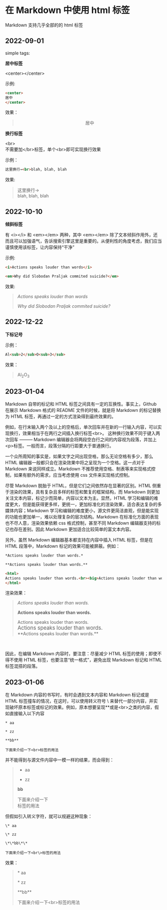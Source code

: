 # 在 Markdown 中使用 html 标签
Markdown 支持几乎全部的的 html 标签

## 2022-09-01
simple tags:

**居中标签**

<center\></center\>

示例:
```html
<center>  
居中  
</center>
```

效果：

> <center>
> 居中
> </center>

**换行标签**

<br\>  
不需要加</br\>标签，单个<br\>即可实现换行效果

示例：
```html
这里换行→<br>blah, blah, blah
```

效果:

> 这里换行→<br>blah, blah, blah

## 2022-10-10

**倾斜标签**

有 <i\></i\> 和 <em\></em\> 两种，其中 <em\></em\> 除了文本倾斜作用外，还而且可以加强语气，告诉搜索引擎这里是重要的。从便利性的角度考虑，我们应当谨慎使用该标签，让内容保持“干净”

示例:
```html
<i>Actions speaks louder than words</i>

<em>Why did Slobodan Praljak commited suicide?</em>
```
效果:

> <i>Actions speaks louder than words</i>
> 
> <em>Why did Slobodan Praljak commited suicide?</em>
> 
## 2022-12-22

**下标记号**

示例：
```html
Al<sub>2</sub>O<sub>3</sub>
```
效果：

> Al<sub>2</sub>O<sub>3</sub>


## 2023-01-04

Markdown 自带的标记和 HTML 标签之间具有一定的互换性。事实上，Github 在展示 Markdown 格式的 README 文件的时候，就是将 Markdown 的标记替换为 HTML 标签，再通过一定的方式渲染得到最终效果的。

例如，在行末输入两个及以上的空格后，单次回车并在新的一行输入内容，可以实现换行，效果相当于在两行之间插入换行标签<br\>。 这种换行效果不同于键入两次回车 ——— Markdown 编辑器会将两段空白行之间的内容视为段落，并加上<p\>标签。一般而言，段落分隔的行距要大于普通换行。

一个众所周知的事实是，如果文字之间出现空格，那么无论空格有多少，那么 HTML 编辑器一般都只会在渲染效果中将之呈现为一个空格。这一点对于 Markdown 来说同样成立。Markdown 不推荐使用空格、制表等来实现格式控制，如果有额外的需求，应当考虑使用 css 文件来实现格式控制。

尽管 Markdown 脱胎于 HTML，但是它们之间依然存在显著的区别。HTML 侧重于渲染的效果，具有复杂且多样的标签和繁复的框架结构，而 Markdown 则更加关注文本内容，标记少而简单，内容以文本为主。显然，HTML 学习和编辑的难度更大，但是能获得更多样，更统一，更加标准化的渲染效果，适合表达复杂的多媒体内容；Markdown 学习和编辑的难度更小，源文件更简洁直观，但是能实现的功能也更加单一，难以处理复杂的层次结构。Markdown 在标准化方面的表现也不尽人意，渲染效果依赖 css 格式控制，甚至不同 Markdown 编辑器支持的标记也存在差别。因此 Markdown 更加适合比较简单的富文本内容。

另外，虽然 Markdown 编辑器基本都支持在内容中插入 HTML 标签，但是在 HTML 段落中，Markdown 标记的效果可能被屏蔽。例如：

```html
*Actions speaks louder than words.*

**Actions speaks louder than words.**

<html>
Actions speaks louder than words.<br><big>Actions speaks louder than words.</big><br>**Actions speaks louder than words.**
</html>
```
渲染效果：

> *Actions speaks louder than words.*
> 
> **Actions speaks louder than words.**
> 
> <html>
> Actions speaks louder than words.<br><big>Actions speaks louder than words.</big><br>**Actions speaks louder than words.**
> </html>

<br>

因此，在编辑 Markdown 内容时，要注意：尽量减少 HTML 标签的使用；即使不得不使用 HTML 标签，也要注意“统一格式”，避免出现 Markdown 标记和 HTML 标签混搭的段落。

## 2023-01-06

在 Markdown 内容的书写时，有时会遇到文本内容和 Markdown 标记或是 HTML 标签撞车的情况，在这时，可以使用转义符号 \ 来替代一部分内容，并实现破坏原本标签或标记的效果。例如，原本想要呈现**或是<br\>之类的内容，假如直接输入以下内容

```
* aa

* zz

**bb**

下面来介绍一下<br>标签的用法
```

并不能得到与源文件内容中一模一样的结果，而会得到：

> * aa
>
> * zz
>
> **bb**
>
> 下面来介绍一下<br>标签的用法


但假如引入转义字符，就可以规避这种现象：
```
\* aa

\* zz

\*\*bb\*\*

下面来介绍一下<br\>标签的用法
```
效果：

> \* aa
> 
> \* zz
>
> \*\*bb\*\*
>
> 下面来介绍一下<br\>标签的用法

